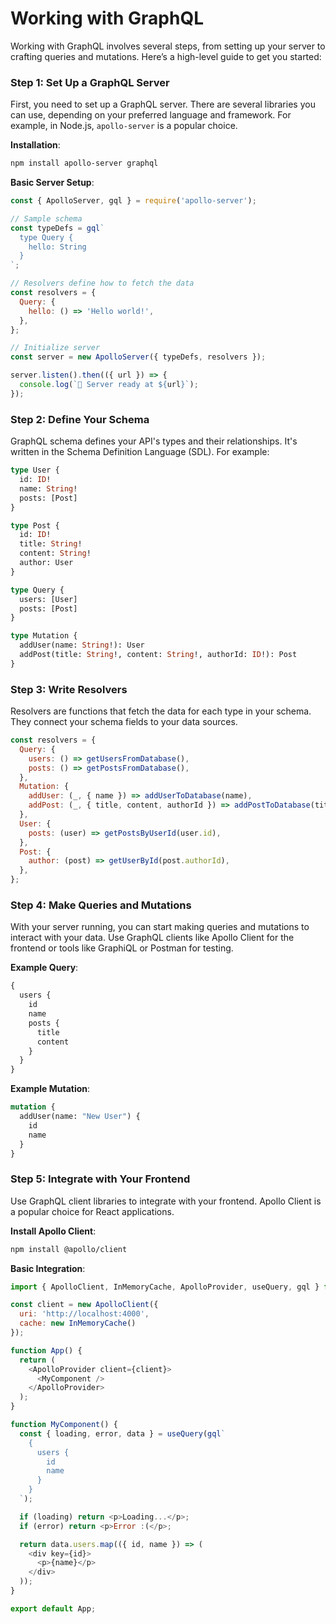 # Working with GraphQL

Working with GraphQL involves several steps, from setting up your server to crafting queries and mutations. Here’s a high-level guide to get you started:

### Step 1: Set Up a GraphQL Server
First, you need to set up a GraphQL server. There are several libraries you can use, depending on your preferred language and framework. For example, in Node.js, `apollo-server` is a popular choice.

**Installation**:
```bash
npm install apollo-server graphql
```

**Basic Server Setup**:
```javascript
const { ApolloServer, gql } = require('apollo-server');

// Sample schema
const typeDefs = gql`
  type Query {
    hello: String
  }
`;

// Resolvers define how to fetch the data
const resolvers = {
  Query: {
    hello: () => 'Hello world!',
  },
};

// Initialize server
const server = new ApolloServer({ typeDefs, resolvers });

server.listen().then(({ url }) => {
  console.log(`🚀 Server ready at ${url}`);
});
```

### Step 2: Define Your Schema
GraphQL schema defines your API's types and their relationships. It's written in the Schema Definition Language (SDL). For example:

```graphql
type User {
  id: ID!
  name: String!
  posts: [Post]
}

type Post {
  id: ID!
  title: String!
  content: String!
  author: User
}

type Query {
  users: [User]
  posts: [Post]
}

type Mutation {
  addUser(name: String!): User
  addPost(title: String!, content: String!, authorId: ID!): Post
}
```

### Step 3: Write Resolvers
Resolvers are functions that fetch the data for each type in your schema. They connect your schema fields to your data sources.

```javascript
const resolvers = {
  Query: {
    users: () => getUsersFromDatabase(),
    posts: () => getPostsFromDatabase(),
  },
  Mutation: {
    addUser: (_, { name }) => addUserToDatabase(name),
    addPost: (_, { title, content, authorId }) => addPostToDatabase(title, content, authorId),
  },
  User: {
    posts: (user) => getPostsByUserId(user.id),
  },
  Post: {
    author: (post) => getUserById(post.authorId),
  },
};
```

### Step 4: Make Queries and Mutations
With your server running, you can start making queries and mutations to interact with your data. Use GraphQL clients like Apollo Client for the frontend or tools like GraphiQL or Postman for testing.

**Example Query**:
```graphql
{
  users {
    id
    name
    posts {
      title
      content
    }
  }
}
```

**Example Mutation**:
```graphql
mutation {
  addUser(name: "New User") {
    id
    name
  }
}
```

### Step 5: Integrate with Your Frontend
Use GraphQL client libraries to integrate with your frontend. Apollo Client is a popular choice for React applications.

**Install Apollo Client**:
```bash
npm install @apollo/client
```

**Basic Integration**:
```javascript
import { ApolloClient, InMemoryCache, ApolloProvider, useQuery, gql } from '@apollo/client';

const client = new ApolloClient({
  uri: 'http://localhost:4000',
  cache: new InMemoryCache()
});

function App() {
  return (
    <ApolloProvider client={client}>
      <MyComponent />
    </ApolloProvider>
  );
}

function MyComponent() {
  const { loading, error, data } = useQuery(gql`
    {
      users {
        id
        name
      }
    }
  `);

  if (loading) return <p>Loading...</p>;
  if (error) return <p>Error :(</p>;

  return data.users.map(({ id, name }) => (
    <div key={id}>
      <p>{name}</p>
    </div>
  ));
}

export default App;
```
